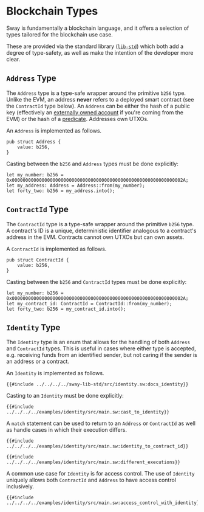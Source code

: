# Blockchain Types

Sway is fundamentally a blockchain language, and it offers a selection of types tailored for the blockchain use case.

These are provided via the standard library ([`lib-std`](https://github.com/FuelLabs/sway/tree/master/sway-lib-std)) which both add a degree of type-safety, as well as make the intention of the developer more clear.

## `Address` Type

The `Address` type is a type-safe wrapper around the primitive `b256` type. Unlike the EVM, an address **never** refers to a deployed smart contract (see the `ContractId` type below). An `Address` can be either the hash of a public key (effectively an [externally owned account](https://ethereum.org/en/whitepaper/#ethereum-accounts) if you're coming from the EVM) or the hash of a [predicate](../sway-program-types/predicates.md). Addresses own UTXOs.

An `Address` is implemented as follows.

```sway
pub struct Address {
    value: b256,
}
```

Casting between the `b256` and `Address` types must be done explicitly:

```sway
let my_number: b256 = 0x000000000000000000000000000000000000000000000000000000000000002A;
let my_address: Address = Address::from(my_number);
let forty_two: b256 = my_address.into();
```

## `ContractId` Type

The `ContractId` type is a type-safe wrapper around the primitive `b256` type. A contract's ID is a unique, deterministic identifier analogous to a contract's address in the EVM. Contracts cannot own UTXOs but can own assets.

A `ContractId` is implemented as follows.

```sway
pub struct ContractId {
    value: b256,
}
```

Casting between the `b256` and `ContractId` types must be done explicitly:

```sway
let my_number: b256 = 0x000000000000000000000000000000000000000000000000000000000000002A;
let my_contract_id: ContractId = ContractId::from(my_number);
let forty_two: b256 = my_contract_id.into();
```

## `Identity` Type

The `Identity` type is an enum that allows for the handling of both `Address` and `ContractId` types. This is useful in cases where either type is accepted, e.g. receiving funds from an identified sender, but not caring if the sender is an address or a contract.

An `Identity` is implemented as follows.

```sway
{{#include ../../../../sway-lib-std/src/identity.sw:docs_identity}}
```

Casting to an `Identity` must be done explicitly:

```sway
{{#include ../../../../examples/identity/src/main.sw:cast_to_identity}}
```

A `match` statement can be used to return to an `Address` or `ContractId` as well as handle cases in which their execution differs.

```sway
{{#include ../../../../examples/identity/src/main.sw:identity_to_contract_id}}
```

```sway
{{#include ../../../../examples/identity/src/main.sw:different_executions}}
```

A common use case for `Identity` is for access control. The use of `Identity` uniquely allows both `ContractId` and `Address` to have access control inclusively.

```sway
{{#include ../../../../examples/identity/src/main.sw:access_control_with_identity}}
```
